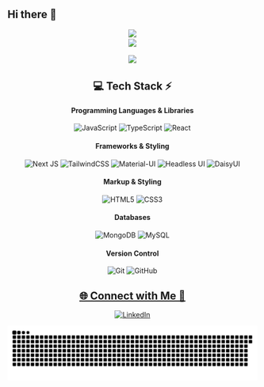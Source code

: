 ## Hi there 👋

<!-- Stats -->
<div align="center">
  <div style="display: "flex", >
  <!-- GitHub Stats -->
  <img src="https://github-readme-stats.vercel.app/api?username=HorthmanOdame&theme=aura&hide_border=true&include_all_commits=true&count_private=true" width="55%" /> </br>
  
  <!-- Streak Stats -->
  <img src="https://github-readme-streak-stats.herokuapp.com/?user=HorthmanOdame&theme=aura&hide_border=true" width="50%" />
  </div>
  
  <!-- Top Languages -->
  <img src="https://github-readme-stats.vercel.app/api/top-langs/?username=HorthmanOdame&theme=aura&hide_border=true&include_all_commits=true&count_private=true&layout=compact" width="36%" /> </br>
</div>



<!-- Tech Stack -->
<div align="center">
  
## 💻 Tech Stack ⚡

#### Programming Languages & Libraries
![JavaScript](https://img.shields.io/badge/javascript-%23323330.svg?style=for-the-badge&logo=javascript&logoColor=%23F7DF1E)
![TypeScript](https://img.shields.io/badge/typescript-%23007ACC.svg?style=for-the-badge&logo=typescript&logoColor=white)
![React](https://img.shields.io/badge/react-%2320232a.svg?style=for-the-badge&logo=react&logoColor=%2361DAFB)

#### Frameworks & Styling
![Next JS](https://img.shields.io/badge/Next.js-%23000000.svg?style=for-the-badge&logo=next.js&logoColor=white)
![TailwindCSS](https://img.shields.io/badge/tailwindcss-%2338B2AC.svg?style=for-the-badge&logo=tailwind-css&logoColor=white)
![Material-UI](https://img.shields.io/badge/Material--UI-%230081CB.svg?style=for-the-badge&logo=mui&logoColor=white)
![Headless UI](https://img.shields.io/badge/headless--ui-%236171E8.svg?style=for-the-badge&logo=tailwind-css&logoColor=white)
![DaisyUI](https://img.shields.io/badge/daisyUI-%2361AEBF.svg?style=for-the-badge&logo=tailwind-css&logoColor=white)

#### Markup & Styling
![HTML5](https://img.shields.io/badge/html5-%23E34F26.svg?style=for-the-badge&logo=html5&logoColor=white)
![CSS3](https://img.shields.io/badge/css3-%231572B6.svg?style=for-the-badge&logo=css3&logoColor=white)

#### Databases
![MongoDB](https://img.shields.io/badge/MongoDB-%234ea94b.svg?style=for-the-badge&logo=mongodb&logoColor=white)
![MySQL](https://img.shields.io/badge/mysql-4479A1.svg?style=for-the-badge&logo=mysql&logoColor=white)

#### Version Control
![Git](https://img.shields.io/badge/git-%23F05033.svg?style=for-the-badge&logo=git&logoColor=white)
![GitHub](https://img.shields.io/badge/github-%23121011.svg?style=for-the-badge&logo=github&logoColor=white)



</div>


<!-- Socials -->
<div align="center">
  
## <a href = "https://hodame.vercel.app">🌐 Connect with Me 🍬</a>
<!--  
[![Behance](https://img.shields.io/badge/Discord-%237289DA.svg?logo=discord&logoColor=white)](https://discord.gg/6ME9TDt) 
[![Facebook](https://img.shields.io/badge/Facebook-%231877F2.svg?logo=Facebook&logoColor=white)](https://facebook.com/technologyhell) 
[![Instagram](https://img.shields.io/badge/Instagram-%23E4405F.svg?logo=Instagram&logoColor=white)](https://instagram.com/technologyhell)
[![Twitch](https://img.shields.io/badge/Twitch-%239146FF.svg?logo=Twitch&logoColor=white)](https://twitch.tv/technologyhell) 
[![X](https://img.shields.io/badge/X-black.svg?logo=X&logoColor=white)](https://x.com/technologyhell) 
[![YouTube](https://img.shields.io/badge/YouTube-%23FF0000.svg?logo=YouTube&logoColor=white)](https://youtube.com/@technologyhell) 
-->
[![LinkedIn](https://img.shields.io/badge/LinkedIn-%230077B5.svg?logo=linkedin&logoColor=white)](https://www.linkedin.com/in/horthman-odame-199143199/)
</div>



<!-- Snake -->
<div align="center">
    
 ![snake gif](https://github.com/HorthmanOdame/HorthmanOdame/blob/output/github-snake-dark.svg)
</div>



<!-- Counter
<div align="center">
  
  [![](https://visitcount.itsvg.in/api?id=technologyhell&icon=10&color=6)](https://visitcount.itsvg.in)
</div>
 -->

